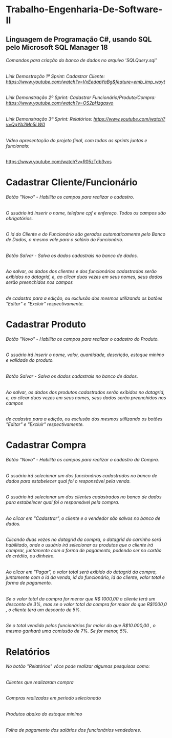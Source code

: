 # Trabalho-Engenharia-De-Software-II

## Linguagem de Programação C#, usando SQL pelo Microsoft SQL Manager 18
###### Comandos para criação do banco de dados no arquivo 'SQLQuery.sql'

###### Link Demostração 1º Sprint: Cadastrar Cliente: https://www.youtube.com/watch?v=VxEedqpYaBg&feature=emb_imp_woyt
###### Link Demonstração 2º Sprint: Cadastrar Funcionário/Produto/Compra: https://www.youtube.com/watch?v=OS2pHzgasvo
###### Link Demonstração 3º Sprint: Relatórios: https://www.youtube.com/watch?v=QqYb2Mn5LW0
###### Vídeo apresentação do projeto final, com todas as sprints juntas e funcionais:
https://www.youtube.com/watch?v=R05zTdb3vxs

# Cadastrar Cliente/Funcionário

###### Botão "Novo" - Habilita os campos para realizar o cadastro.
###### O usuário irá inserir o nome, telefone cpf e enfereço. Todos os campos são obrigatórios.
###### O id do Cliente e do Funcionário são gerados automaticamente pelo Banco de Dados, o mesmo vale para o salário do Funcionário.
###### Botão Salvar - Salva os dados cadastrais no banco de dados.
###### Ao salvar, os dados dos clientes e dos funcionários cadastrados serão exibidos no datagrid, e, ao clicar duas vezes em seus nomes, seus dados serão preenchidos nos campos
###### de cadastro para a edição, ou exclusão dos mesmos utilizando os botões "Editar" e "Excluir" respectivamente.


# Cadastrar Produto 

###### Botão "Novo" - Habilita os campos para realizar o cadastro do Produto.
###### O usuário irá inserir o nome, valor, quantidade, descrição, estoque mínimo e validade do produto.
###### Botão Salvar - Salva os dados cadastrais no banco de dados.
###### Ao salvar, os dados dos produtos cadastrados serão exibidos no datagrid, e, ao clicar duas vezes em seus nomes, seus dados serão preenchidos nos campos
###### de cadastro para a edição, ou exclusão dos mesmos utilizando os botões "Editar" e "Excluir" respectivamente.


# Cadastrar Compra

###### Botão "Novo" - Habilita os campos para realizar o cadastro da Compra.
###### O usuário irá selecionar um dos funcionários cadastrados no banco de dados para estabelecer qual foi o responsável pela venda.
###### O usuário irá selecionar um dos clientes cadastrados no banco de dados para estabelecer qual foi o responsável pela compra.
###### Ao clicar em "Cadastrar", o cliente e o vendedor são salvos no banco de dados.
###### Clicando duas vezes no datagrid da compra, o datagrid do carrinho será habilitado, onde o usuário irá selecionar os produtos que o cliente irá comprar, juntamente com a forma de pagamento, podendo ser no cartão de crédito, ou dinheiro.
###### Ao clicar em "Pagar", o valor total será exibido do datagrid da compra, juntamente com o id da venda, id do funcionário, id do cliente, valor total e forma de pagamento.
###### Se o valor total da compra for menor que R$ 1000,00 o cliente terá um desconto de 3%, mas se o valor total da compra for maior do que R$1000,0 , o cliente terá um desconto de 5%. 
###### Se o total vendido pelos funcionários for maior do que R$10.000,00 , o mesmo ganhará uma comissão de 7%. Se for menor, 5%.


# Relatórios

###### No botão "Relatórios" vôce pode realizar algumas pesquisas como:
###### Clientes que realizaram compra
###### Compras realizadas em período selecionado
###### Produtos abaixo do estoque mínimo
###### Folha de pagamento dos salários dos funcionários vendedores.
